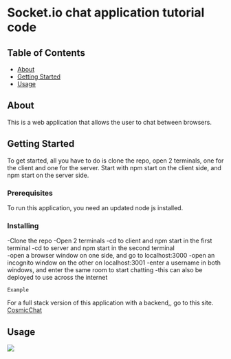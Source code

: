 # Socket.io chat application tutorial code

## Table of Contents

- [About](#about)
- [Getting Started](#getting_started)
- [Usage](#usage)


## About <a name = "about"></a>

This is a web application that allows the user to chat between browsers. 

## Getting Started <a name = "getting_started"></a>

To get started, all you have to do is clone the repo, open 2 terminals, one for the client
and one for the server. Start with npm start on the client side, and npm start on the server side.

### Prerequisites

To run this application, you need an updated node js installed. 


### Installing

-Clone the repo
-Open 2 terminals
-cd to client and npm start in the first terminal 
-cd to server and npm start in the second terminal
</br>
-open a browser window on one side, and go to localhost:3000
-open an incognito window on the other on localhost:3001
-enter a username in both windows, and enter the same room to start chatting
-this can also be deployed to use across the internet

```
Example
```

For a full stack version of this application with a backend,, 
go to this site. 
[CosmicChat](https://cosmic-chatcord.herokuapp.com/)



## Usage <a name = "usage"></a>

![](https://media1.giphy.com/media/LP4gBgfppLxICAgDB2/giphy.gif?cid=790b7611f4fe844228bcb143f9a9abb9c19b44468c42dd94&rid=giphy.gif&ct=g)
